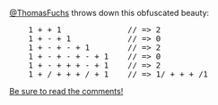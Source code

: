 [@ThomasFuchs](http://twitter.com/thomasfuchs) throws down this obfuscated beauty:

<pre lang="javascript">
    1 + + 1              // => 2
    1 + - + 1            // => 0
    1 + - + - + 1        // => 2
    1 + - + - + - + 1    // => 0
    1 + - + + + - + 1    // => 2
    1 + / + + + / + 1    // => 1/ + + + /1
</pre>

[Be sure to read the comments!](http://mir.aculo.us/2010/05/28/valid-javascript-or-not/?utm_source=feedburner&utm_medium=feed&utm_campaign=Feed:+miraculous+(mir.aculo.us))
